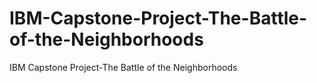 # IBM-Capstone-Project-The-Battle-of-the-Neighborhoods
IBM Capstone Project-The Battle of the Neighborhoods
